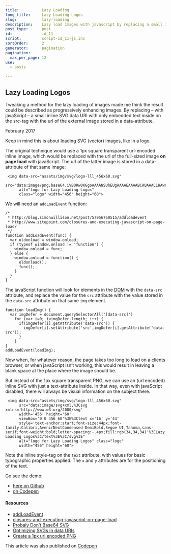 ```yaml
---
title:          Lazy Loading
long_title:     Lazy Loading Logos
slug:           lazy-loading
description:    Lazy load images with javascript by replacing a small inline SVG data URI with embedded text on the src-tag with the url of the image stored in a data-attribute.
post_type:      post
id:             id_11
script:         script-id_11-js.inc
sortOrder:      2
generator:      pagination
pagination:
  max_per_page: 12
use:
  - posts

---
```


## Lazy Loading Logos

<span class="dropcap">T</span>weaking a method for the lazy loading of images made me think the result could be described as progressively enhancing images. By replacing – with javaScript – a small inline SVG data URI with only embedded text inside on the src-tag with the url of the external image stored in a data-attribute.

<p class="publication-list__item__meta"><time datetime="2017-02-19">February 2017</time></p>

Keep in mind this is about loading SVG (vector) images, like in a logo.

The original technique would use a 1px square transparent url-encoded inline image, which would be replaced with the url of the full-sized image **on page load** with javaScript. The url of the latter image is stored in a data-attribute of that same image:

```language-html
 <img data-src="assets/img/svg/logo-lll_456x60.svg"
      src="data:image/png;base64,iVBORw0KGgoAAAANSUhEUgAAAAEAAAABCAQAAAC1HAwCAAAAC0lEQVR42mNkYAAAAAYAAjCB0C8AAAAASUVORK5CYII="
      alt="logo for Lazy Loading Logos"
      class="logo" width="456" height="60">
```

We will need an `addLoadEvent` function:

```language-javascript
/*
 * http://blog.simonwillison.net/post/57956760515/addloadevent
 * http://www.sitepoint.com/closures-and-executing-javascript-on-page-load/
 */
function addLoadEvent(func) {
  var oldonload = window.onload;
  if (typeof window.onload != 'function') {
    window.onload = func;
  } else {
    window.onload = function() {
      oldonload();
      func();
    }
  }
}
```

The javaScript function will look for elements in the <abbr title="Document Object Model">DOM</abbr> with the `data-src` attribute, and replace the value for the `src` attribute with the value stored in the `data-src` attribute on that same `img` element.

```language-javascript
function loadImg() {
  var imgDefer = document.querySelectorAll('[data-src]')
    for (var i=0; i<imgDefer.length; i++) {
      if(imgDefer[i].getAttribute('data-src')) {
        imgDefer[i].setAttribute('src',imgDefer[i].getAttribute('data-src'));
      }
    }
}
addLoadEvent(loadImg);
```

Now when, for whatever reason, the page takes too long to load on a clients browser, or when javaScript isn’t working, this would result in leaving a blank space at the place where the image should be.

But instead of the 1px square transparent PNG, we can use an (url encoded) inline SVG with just a text-attribute inside. In that way, even with javaScript disabled, there will always be visual information on the subject there.

```language-html
 <img data-src="assets/img/svg/logo-lll_456x60.svg"
      src="data:image/svg+xml,%3Csvg xmlns='http://www.w3.org/2000/svg'
      width='456' height='60'
      viewBox='0 0 456 60'%3E%3Ctext x='16' y='43'
      style='text-anchor:start;font-size:44px;font-family:Calibri,AvenirNextCondensed-DemiBold,Segoe UI,Tahoma,sans-serif;font-weight:bold;letter-spacing:-.4px;fill:rgb(34,34,34)'%3ELazy Loading Logos%3C/text%3E%3C/svg%3E"
      alt="logo for Lazy Loading Logos" class="logo"
      width="456" height="60">
```

Note the inline style-tag on the `text` attribute, with values for basic typographic properties applied. The `x` and `y` attributes are for the positioning of the text.

Go see the demo:

- [here on Github](https://atelierbram.github.io/lazy-loading-logos/)
- [on Codepen](http://codepen.io/atelierbram/pen/YNoNZw)

#### Resources

- [addLoadEvent](http://blog.simonwillison.net/post/57956760515/addloadevent)
- [closures-and-executing-javascript-on-page-load](http://www.sitepoint.com/closures-and-executing-javascript-on-page-load/)
- [Probaly Don’t Base64 SVG](https://css-tricks.com/probably-dont-base64-svg/)
- [Optimizing SVGs in data URIs](https://codepen.io/tigt/post/optimizing-svgs-in-data-uris)
- [Create a 1px url encoded PNG](http://png-pixel.com/)

<span class="note">This article was also published on [Codepen](http://codepen.io/atelierbram/post/lazy-loading)</span>
